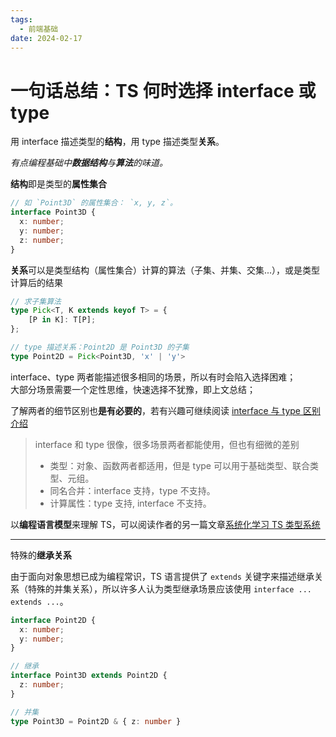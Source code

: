 ```yaml
---
tags:
  - 前端基础
date: 2024-02-17
---
```


# 一句话总结：TS 何时选择 interface 或 type

用 interface 描述类型的**结构**，用 type 描述类型**关系**。  

*有点编程基础中**数据结构**与**算法**的味道。*

**结构**即是类型的**属性集合**
```ts
// 如 `Point3D` 的属性集合： `x, y, z`。
interface Point3D {
  x: number;
  y: number;
  z: number;
}
```

**关系**可以是类型结构（属性集合）计算的算法（子集、并集、交集...），或是类型计算后的结果

```ts
// 求子集算法
type Pick<T, K extends keyof T> = {
    [P in K]: T[P];
};

// type 描述关系：Point2D 是 Point3D 的子集
type Point2D = Pick<Point3D, 'x' | 'y'>
```

interface、type 两者能描述很多相同的场景，所以有时会陷入选择困难；  
大部分场景需要一个定性思维，快速选择不犹豫，即上文总结；

了解两者的细节区别也**是有必要的**，若有兴趣可继续阅读 [interface 与 type 区别介绍][2]

> interface 和 type 很像，很多场景两者都能使用，但也有细微的差别
> - 类型：对象、函数两者都适用，但是 type 可以用于基础类型、联合类型、元组。
> - 同名合并：interface 支持，type 不支持。
> - 计算属性：type 支持, interface 不支持。


以**编程语言模型**来理解 TS，可以阅读作者的另一篇文章[系统化学习 TS 类型系统][1]

---

特殊的**继承关系**

由于面向对象思想已成为编程常识，TS 语言提供了 `extends` 关键字来描述继承关系（特殊的并集关系），所以许多人认为类型继承场景应该使用 `interface ... extends ...`。

```ts
interface Point2D {
  x: number;
  y: number;
}

// 继承
interface Point3D extends Point2D {
  z: number;
}

// 并集
type Point3D = Point2D & { z: number }
```

[1]: https://hughfenghen.github.io/posts/2023/03/27/ts-types-system/
[2]: https://juejin.cn/post/6844904114925600776